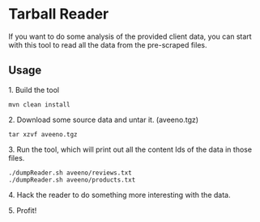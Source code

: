 # Tarball Reader

If you want to do some analysis of the provided client data, you can start with this tool
to read all the data from the pre-scraped files.

## Usage

1\. Build the tool


    mvn clean install

2\. Download some source data and untar it.  (aveeno.tgz)


    tar xzvf aveeno.tgz

3\. Run the tool, which will print out all the content Ids of the data in those files.


    ./dumpReader.sh aveeno/reviews.txt
    ./dumpReader.sh aveeno/products.txt


4\. Hack the reader to do something more interesting with the data.

5\. Profit!
